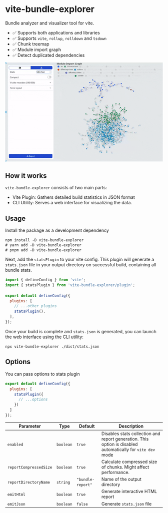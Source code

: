 # vite-bundle-explorer

Bundle analyzer and visualizer tool for vite.

- ✅ Supports both applications and libraries
- ✅ Supports `vite`, `rollup`, `rolldown` and `tsdown`
- ✅ Chunk treemap
- ✅ Module import graph
- ✅ Detect duplicated dependencies

![preview](https://raw.githubusercontent.com/Solant/vite-bundle-explorer/refs/heads/main/preview.gif)

## How it works

`vite-bundle-explorer` consists of two main parts:

- Vite Plugin: Gathers detailed build statistics in JSON format
- CLI Utility: Serves a web interface for visualizing the data.

## Usage

Install the package as a development dependency

```shell
npm install -D vite-bundle-explorer
# yarn add -D vite-bundle-explorer
# pnpm add -D vite-bundle-explorer
```

Next, add the `statsPlugin` to your vite config. This plugin will generate a `stats.json` file in your output directory
on successful build, containing all bundle stats.

```javascript
import { defineConfig } from 'vite';
import { statsPlugin } from 'vite-bundle-explorer/plugin';

export default defineConfig({
  plugins: [
    // ...other plugins
    statsPlugin(),
  ],
});
```

Once your build is complete and `stats.json` is generated, you can launch the web interface using the CLI utility:

```shell
npx vite-bundle-explorer ./dist/stats.json
```

## Options

You can pass options to stats plugin

```javascript
export default defineConfig({
  plugins: [
    statsPlugin({
      // ...options
    })
  ]
});
```

| Parameter              | Type      | Default           | Description                                                                                                |
|------------------------|-----------|-------------------|------------------------------------------------------------------------------------------------------------|
| `enabled`              | `boolean` | `true`            | Disables stats collection and report generation. This option is disabled automatically for `vite dev` mode |
| `reportCompressedSize` | `boolean` | `true`            | Calculate compressed size of chunks. Might affect performance.                                             |
| `reportDirectoryName`  | `string`  | `"bundle-report"` | Name of the output directory                                                                               |
| `emitHtml`             | `boolean` | `true`            | Generate interactive HTML report                                                                           |
| `emitJson`             | `boolean` | `false`           | Generate `stats.json` file                                                                                 |

